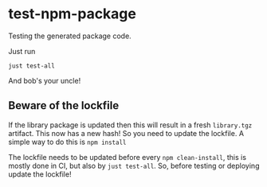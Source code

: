 # test-npm-package

Testing the generated package code.

Just run

```
just test-all
```

And bob's your uncle!

## Beware of the lockfile

If the library package is updated then this will result in a fresh `library.tgz` artifact. This now has a new hash! So you need to update the lockfile. A simple way to do this is `npm install`

The lockfile needs to be updated before every `npm clean-install`, this is mostly done in CI, but also by `just test-all`. So, before testing or deploying update the lockfile!
